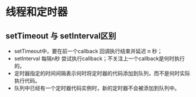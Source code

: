 # 线程和定时器

## setTimeout 与 setInterval区别
- setTimeout中，要在前一个callback 回调执行结束并延迟 n 秒；
- setInterval 每隔n秒 尝试执行callback；不关注上一个callback是何时执行的。
- 定时器指定的时间间隔表示何时将定时器的代码添加到队列，而不是何时实际执行代码。
- 队列中已经有一个定时器代码实例时，新的定时器不会被添加到队列中。